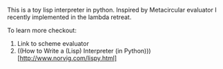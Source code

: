 
This is a toy lisp interpreter in python. Inspired by Metacircular evaluator I recently implemented in the lambda retreat. 



To learn more checkout:
1. Link to scheme evaluator
2. ((How to Write a (Lisp) Interpreter (in Python)))[http://www.norvig.com/lispy.html]


